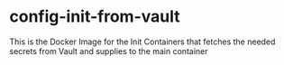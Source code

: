 # config-init-from-vault

This is the Docker Image for the Init Containers that fetches the needed secrets from Vault and supplies to the main container